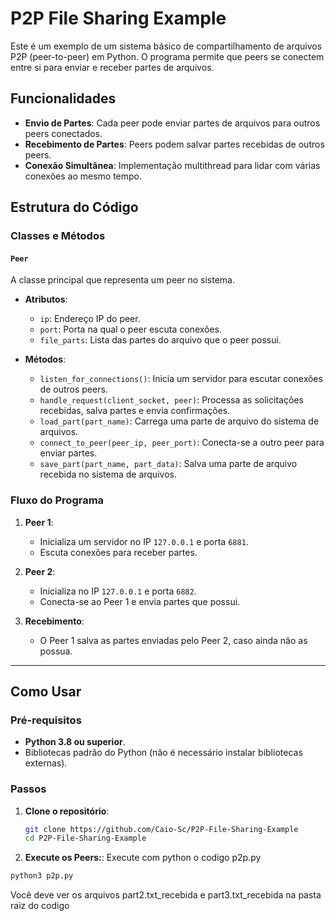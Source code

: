 # P2P File Sharing Example

Este é um exemplo de um sistema básico de compartilhamento de arquivos P2P (peer-to-peer) em Python. O programa permite que peers se conectem entre si para enviar e receber partes de arquivos.

## Funcionalidades

- **Envio de Partes**: Cada peer pode enviar partes de arquivos para outros peers conectados.
- **Recebimento de Partes**: Peers podem salvar partes recebidas de outros peers.
- **Conexão Simultânea**: Implementação multithread para lidar com várias conexões ao mesmo tempo.

## Estrutura do Código

### Classes e Métodos

#### `Peer`
A classe principal que representa um peer no sistema.

- **Atributos**:
  - `ip`: Endereço IP do peer.
  - `port`: Porta na qual o peer escuta conexões.
  - `file_parts`: Lista das partes do arquivo que o peer possui.

- **Métodos**:
  - `listen_for_connections()`: Inicia um servidor para escutar conexões de outros peers.
  - `handle_request(client_socket, peer)`: Processa as solicitações recebidas, salva partes e envia confirmações.
  - `load_part(part_name)`: Carrega uma parte de arquivo do sistema de arquivos.
  - `connect_to_peer(peer_ip, peer_port)`: Conecta-se a outro peer para enviar partes.
  - `save_part(part_name, part_data)`: Salva uma parte de arquivo recebida no sistema de arquivos.

### Fluxo do Programa

1. **Peer 1**:
   - Inicializa um servidor no IP `127.0.0.1` e porta `6881`.
   - Escuta conexões para receber partes.

2. **Peer 2**:
   - Inicializa no IP `127.0.0.1` e porta `6882`.
   - Conecta-se ao Peer 1 e envia partes que possui.

3. **Recebimento**:
   - O Peer 1 salva as partes enviadas pelo Peer 2, caso ainda não as possua.

---

## Como Usar

### Pré-requisitos
- **Python 3.8 ou superior**.
- Bibliotecas padrão do Python (não é necessário instalar bibliotecas externas).

### Passos

1. **Clone o repositório**:
   ```bash
   git clone https://github.com/Caio-Sc/P2P-File-Sharing-Example
   cd P2P-File-Sharing-Example
    ```
2. **Execute os Peers:**:
Execute com python o codigo p2p.py
  ```bash
  python3 p2p.py
  ```
Você deve ver os arquivos part2.txt_recebida e part3.txt_recebida na pasta raiz do codigo
